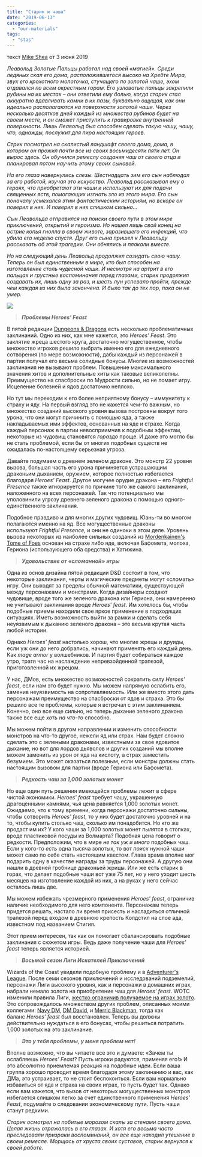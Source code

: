 ```yaml
---
title: "Старик и чаша"
date: "2019-06-13"
categories: 
  - "our-materials"
tags: 
  - "stas"
---
```


текст [Mike Shea](https://vk.com/away.php?to=http%3A%2F%2Fmikeshea.net%2FAbout_Mike_Shea.html&cc_key=) от 3 июня 2019

_Леавольд Золотые Пальцы работал над своей «магией». Среди ледяных скал его дома, расположившегося высоко на Хребте Мира, звук его крохотного молоточка, стучащего по золотой чаше, эхом отдавался по всем окрестным горам. Его узловатые пальцы закрепили рубины на их местах – они ответили ему болью, когда старик стал аккуратно вдавливать камни в их пазы, буквально ощущая, как они идеально располагаются на поверхности золотой чаши. Через несколько десятков дней каждый из множества рубинов будет на своем месте, и он сможет приступить к гравировке внутренней поверхности. Лишь Леавольд был способен сделать такую чашу, чашу, что, однажды, послужит для пира настоящих героев._

_Стрик посмотрел на скалистый ландшафт своего дома, дома, в котором он прожил почти все из своих восьмидесяти пяти лет. Он вырос здесь. Он обучился ремеслу создания чаш от своего отца и планировал потом научить этому своих сыновей._

_На его глаза навернулись слезы. Шестнадцать зим его сын наблюдал за его работой, изучая это искусство. Леавольд рассказывал ему о героях, что приобретают эти чаши и используют их для подачи священных яств, помогающих изгнать зло из этого мира. Его сын поначалу усмехался этим фантастическим историям, но вскоре он поверил в них. И поверил в них слишком сильно…_

_Сын Леавольда отправился на поиски своего пути в этом мире приключений, открытий и героизма. Но нашел лишь свой конец на острие копья гнолла в своем животе, заразившего его инфекций, что убила его неделю спустя. Друг его сына пришел к Леавольду рассказать об этой трагедии. Они обнялись и плакали вместе._

_Но на следующий день Леавольд продолжил созидать свою чашу. Теперь он был единственным в мире, кто был способен на изготовление столь чудесной чаши. И несмотря на артрит в его пальцах и грустные воспоминания перед глазами, старик продолжил создавать их, лишь одну за раз, и шесть лун успевало пройти, прежде чем каждая из них была закончена. И было так до тех пор, пока он не умер._

![](https://pp.userapi.com/c855536/v855536202/64e58/Fj8FotFpMXM.jpg)

> **_Проблемы Heroes' Feast_**

В пятой редакции [Dungeons & Dragons](https://vk.com/away.php?to=https%3A%2F%2Fwww.amazon.com%2FPlayers-Handbook-Dungeons-Dragons-Wizards%2Fdp%2F0786965606%2Fref%3Das_sl_pc_ss_til%3Ftag%3Dslyflourish-20%26linkCode%3Dw01%26linkId%3DBRA3KRG36IN5H3YC%26creativeASIN%3D0786965606&cc_key=) есть несколько проблематичных заклинаний. Одно из них, как мне кажется, это _Heroes' Feast_. Это заклятие жреца шестого круга, достаточно могущественное, чтобы множество игроков решило выбрать именно его для ежедневного сотворения (по мере возможности), дабы каждый из персонажей в партии получал его весьма солидные бонусы. Многие из возможностей заклинания не вызывают проблем. Повышение максимального значения хитов и дополнительные хиты как таковые великолепны. Преимущество на спасброски по Мудрости сильно, но не ломает игру. Исцеление болезней и ядов достаточно неплохо.

Но тут мы переходим к его более неприятному бонусу – иммунитету к страху и яду. На первый взгляд это не кажется чем-то важным, но множество созданий высокого уровня вызова построены вокруг того урона, что они могут причинить с помощью яда, а также накладываемых ими эффектов, основанных на яде и страхе. Когда каждый персонаж в партии невосприимчив к подобным эффектам, некоторые из чудовищ становятся _гораздо_ проще. И даже это могло бы не стать проблемой, если бы от многих подобных существ не ожидалась по-настоящему серьезная угроза.

Давайте подумаем о древнем зеленом драконе. Это монстр 22 уровня вызова, большая часть его урона причиняется устрашающим драконьим дыханием, оружием, которое полностью избегается благодаря _Heroes' Feast_. Другое могучее орудие дракона – его _Frightful Presence_ также игнорируется по причине того же самого заклинания, наложенного на всех персонажей. Так что потенциально мы уполовинили угрозу древнего зеленого дракона с помощью одного-единственного заклинания.

Подобное правдиво и для многих других чудовищ. Юань-ти во многом полагаются именно на яд. Все могущественные драконы используют _Frightful Presence_, и они не одиноки в этом деле. Уровень вызова некоторых из наиболее сильных созданий из [Mordenkainen's Tome of Foes](https://vk.com/away.php?to=https%3A%2F%2Famzn.to%2F2ubUgIt&cc_key=) основан на страхе либо яде, включая Бафомета, молоха, Гериона (использующего оба средства) и Хатижина.

> **_Удовольствие от «сломанной» игры_**

Одна из основ дизайна пятой редакции D&D состоит в том, что некоторые заклинания, черты и магические предметы могут «сломать» игру. Они выходят за пределы обычной математики, существующей между персонажами и монстрами. Когда дизайнеры создают чудовище, вроде того же зеленого дракона или Гериона, они намеренно не учитывают заклинания вроде _Heroes' feast_. Им хотелось бы, чтобы подобные приемы находили свое яркое применение в подходящих ситуациях. Иметь возможность выйти за рамки и сделать себя неуязвимым к дыханию зеленого дракона – это весьма крутая часть любой истории.

Однако _Heroes' feast_ настолько хорош, что многие жрецы и друиды, если уж они до него добрались, начинают применять его каждый день. Как _mage armor_ у волшебников. И партия будет собираться каждое утро, тратя час на наслаждение непревзойденной трапезой, приготовленной их жрецом.

У нас, ДМов, есть множество возможностей сократить силу _Heroes' feast_, если нам это будет нужно. Мы можем напрямую ослабить его, заменив неуязвимость на сопротивляемость. Или же вместо этого дать персонажам преимущество на спасброски от ядов и страха. Это бы решило все те проблемы, которые я встречал с этим заклинанием. Конечно, оно все еще сильно, но теперь дыхание зеленого дракона также все еще _хоть на что-то_ способно.

Мы можем пойти в другом направлении и изменить способности монстров на что-то другое, нежели яд или страх. Нам будет сложно сделать это с зелеными драконами, известными за свое ядовитое дыхание, но вот для лордов дьяволов и других созданий мы вполне можем заменить из урон от яда на кислоту, а страх заместить безумием. Это может оказаться полезным, если монстры должны стать настоящим вызовом для партии (вроде Гериона или Бафомета).

> **_Редкость чаш за 1,000 золотых монет_**

Но еще один путь решения имеющейся проблемы лежит в сфере чистой экономики. _Heroes' feast_ требует чашу, украшенную драгоценными камнями, чья цена равняется 1,000 золотых монет. Ожидаемо, что к тому времени, когда персонажи достаточно сильны, чтобы сотворить _Heroes' feast_, то у них будет достаточно уровней и на то, чтобы купить столько чаш, сколько им понадобится. Но кто же продаст им их? У кого чаши за 1,000 золотых монет пылятся в стопках, вроде пластиковой посуды из Волмарта? Подобная цена говорит о редкости. Предположим, что в мире _не так уж и много_ подобных чаш. Если у кого-то _есть_ одна тысяча золотых, то вот _поиск_ нужной чаши может само по себе стать настоящим квестом. Глава храма вполне мог подарить одну в качестве награды за труды персонажей. А другую они нашли в древней гробнице драконьей жрицы. Или же есть старик в горах, что делает подобные чаши вот уже 75 лет, но у него уходит шесть месяцев на изготовление каждой из них, а на руках у него сейчас осталось лишь две.

Мы можем избежать чрезмерного применения _Heroes' feast_, ограничив наличие необходимого для него компонента. Персонажам теперь придется решать, настало ли время присесть и насладиться отличной трапезой перед входом в древнюю крепость Колдстил на слое ада, известном под названием Стигия.

Этот прием интересен, так как он помогает сбалансировать подобные заклинания с сюжетом игры. Ведь даже получение чаши для _Heroes' feast_ теперь является историей.

> **_Восьмой сезон Лиги Искателей Приключений_**

Wizards of the Coast увидели подобную проблему и в [Adventurer's League](https://vk.com/away.php?to=http%3A%2F%2Fdndadventurersleague.org%2F&cc_key=). После семи сезонов приключений и исследований подземелий, персонажи Лиги высокого уровня, как и персонажи в домашних играх, набрали немало золота на приобретение чаш для _Heroes' feast_. WOTC изменили правила Лиги, [жестко ограничив получаемое на играх золото](https://vk.com/away.php?to=https%3A%2F%2Fdnd.wizards.com%2Farticles%2Fnews%2Fchanges-dd-adventurers-league-rewards&cc_key=). Это сопровождалось множеством других проблем, описанных моими коллегами: [Navy DM](https://vk.com/away.php?to=http%3A%2F%2Fnavydm.blogspot.com%2F2018%2F08%2Fon-changes-to-adventurers-league-in-s8.html&cc_key=), [DM David](https://vk.com/away.php?to=https%3A%2F%2Fdmdavid.com%2Ftag%2Fbring-the-thrill-of-finding-treasure-back-to-the-adventurers-league%2F&cc_key=), и [Merric Blackman](https://vk.com/away.php?to=https%3A%2F%2Fmerricb.com%2F2018%2F07%2F31%2Fdd-adventurers-league-changes-gold%2F&cc_key=), тогда как баланс _Heroes' feast_ был восстановлен. Теперь вы должны действительно нуждаться в его бонусах, чтобы решиться потратить 1,000 золотых на это заклинание.

> **_Это у тебя проблемы, у меня проблем нет!_**

Вполне возможно, что вы читаете все это и думаете: «Зачем ты ослабляешь _Heroes’ Feast_? Пусть игроки радуются, применяя его!» И это абсолютно приемлемая реакция на подобные идеи. Если ваша группа хорошо проводит время благодаря этому заклинанию и вас, как ДМа, это устраивает, то не стоит беспокоиться. Если вам нормально избавиться от яда и страха на своих играх, то пусть будет так. Однако если вам кажется, что вызов от некоторых могущественных монстров избегается слишком легко за счет единственного применения _Heroes’ Feast_, подумайте о следовании экономическому пути. Пусть чаши станут редкими.

_Старик осмотрел на побитые морозом скалы за стенами своего дома. Целая жизнь отражалась в его глазах. И хотя его весьма часто преследовали призраки воспоминаний, он все еще находил утешение в своем ремесле. Морщась от хруста своих суставов, старик вернулся к своей работе._
